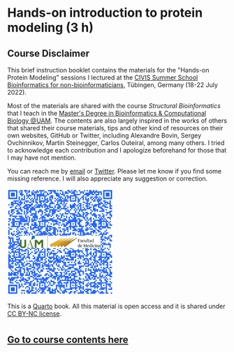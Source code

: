 # Hands-on introduction to protein modeling (3 h)


## Course Disclaimer

This brief instruction booklet contains the materials for the "Hands-on Protein Modeling" sessions I lectured at the [CIVIS Summer School Bioinformatics for non-bioinformaticians](https://civis.eu/en/civis-courses/bioinformatics-for-non-bioinformaticians-computational-analyses-in-health-and-life-sciences), Tübingen, Germany (18-22 July 2022).

Most of the materials are shared with the course *Structural Bioinformatics* that I teach in the [Master's Degree in Bioinformatics & Computational Biology \@UAM](https://www-uam-es.translate.goog/Medicina/MasterBioinformaticaBiologiaComputacional/1446820907497.htm?language=es&nodepath=M?ster+Universitario+en+Bioinform?tica+y+Biolog?a+Computacional&_x_tr_sl=es&_x_tr_tl=en&_x_tr_hl=es&_x_tr_pto=wapp). The contents are also largely inspired in the works of others that shared their course materials, tips and other kind of resources on their own websites, GitHub or Twitter, including Alexandre Bovin, Sergey Ovchinnikov, Martin Steinegger, Carlos Outeiral, among many others. I tried to acknowledge each contribution and I apologize beforehand for those that I may have not mention.

You can reach me by [email](mailto::modesto.redrejo@uam.es) or [Twitter](https://twitter.com/mredrejo "Twitter"). Please let me know if you find some missing reference. I will also appreciate any suggestion or correction.

[![Link to the website of the Master's Degree in Bioinformatics & Computational Biology at UAM](pics/QR_master.png "Master's Degree in Bioinformatics & Computational Biology")](https://www-uam-es.translate.goog/Medicina/MasterBioinformaticaBiologiaComputacional/1446820907497.htm?language=es&nodepath=M?ster+Universitario+en+Bioinform?tica+y+Biolog?a+Computacional&_x_tr_sl=es&_x_tr_tl=en&_x_tr_hl=es&_x_tr_pto=wapp)

This is a [Quarto](https://quarto.org/docs/books "Quarto") book. All this material is open access and it is shared under [CC BY-NC license](https://creativecommons.org/licenses/by-nc/2.0/ "CC BY-NC license").

#
## [Go to course contents here](https://mredrejo.github.io/handson2022/)
